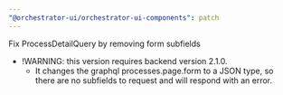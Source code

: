 ```yaml
---
"@orchestrator-ui/orchestrator-ui-components": patch
---
```


Fix ProcessDetailQuery by removing form subfields
- !WARNING: this version requires backend version 2.1.0.
  - It changes the graphql processes.page.form to a JSON type, so there are no subfields to request and will respond with an error.
